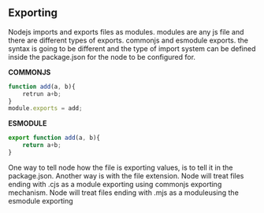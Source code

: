 ## Exporting 
Nodejs imports and exports files as modules. modules are any js file and there are different types of exports. commonjs and 
esmodule exports. the syntax is going to be different and the type of import system can be defined inside the package.json for the
node to be configured for.

**COMMONJS**
```JavaScript
function add(a, b){
    retrun a+b;
}
module.exports = add;
```
**ESMODULE**
```JavaScript
export function add(a, b){
    return a+b;
}
```

One way to tell node how the file is exporting values, is to tell it in 
the package.json. Another way is with the file extension. Node will treat
files ending with .cjs as a module exporting using commonjs exporting
mechanism. Node will treat files ending with .mjs as a moduleusing the
esmodule exporting